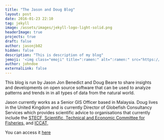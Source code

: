 ```yaml
---
title: "The Jason and Doug Blog"
layout: post
date: 2016-01-23 22:10
tag: jekyll
image: /assets/images/jekyll-logo-light-solid.png
headerImage: true
projects: true
draft: false
author: jasonjb82
hidden: false
description: "This is description of my blog"
jemoji: '<img class="emoji" title=":ramen:" alt=":ramen:" src="https://assets.github.com/images/icons/emoji/unicode/1f35c.png" height="20" width="20" align="absmiddle">'
author: johndoe
externalLink: false
---
```



This blog is run by Jason Jon Benedict and Doug Beare to share insights and developments on open source software that can be used to analyze patterns and trends in in all types of data from the natural world.

Jason currently works as a Senior GIS Officer based in Malaysia. Doug lives in the United Kingdom and is currently Director of Globefish Consultancy Services which provides scientific advice to organisations that currently include the [STECF, Scientific, Technical and Economic Committee for Fisheries,](https://stecf.jrc.europe.eu/) and [ICCAT,](https://www.iccat.int/en/)

You can access it [here](http://jason-doug-climate.blogspot.com)
